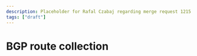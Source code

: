 ```yaml
---
description: Placeholder for Rafal Czabaj regarding merge request 1215.
tags: ["draft"]
---
```


# BGP route collection
